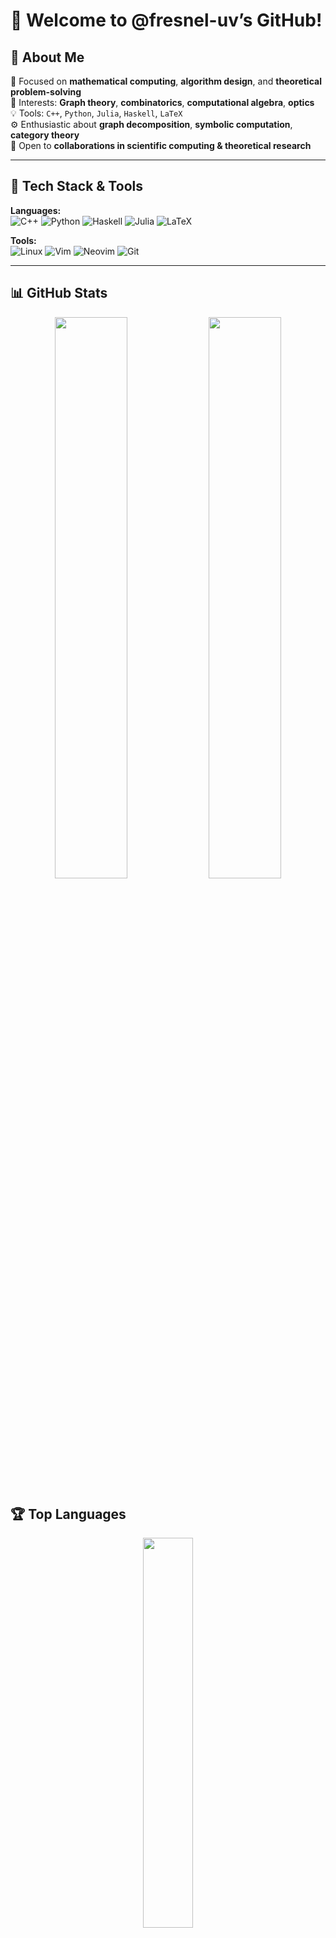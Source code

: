# 👋 Welcome to @fresnel-uv’s GitHub!

## 🔹 About Me  
🔭 Focused on **mathematical computing**, **algorithm design**, and **theoretical problem-solving**  
📖 Interests: **Graph theory**, **combinatorics**, **computational algebra**, **optics**  
💡 Tools: `C++`, `Python`, `Julia`, `Haskell`, `LaTeX`  
⚙️ Enthusiastic about **graph decomposition**, **symbolic computation**, **category theory**  
🎯 Open to **collaborations in scientific computing & theoretical research**

---

## 🚀 Tech Stack & Tools  
**Languages:**  
![C++](https://img.shields.io/badge/C++-00599C?style=flat&logo=c%2B%2B&logoColor=white)
![Python](https://img.shields.io/badge/Python-3776AB?style=flat&logo=python&logoColor=white)
![Haskell](https://img.shields.io/badge/Haskell-5D4F85?style=flat&logo=haskell&logoColor=white)
![Julia](https://img.shields.io/badge/Julia-9558B2?style=flat&logo=julia&logoColor=white)
![LaTeX](https://img.shields.io/badge/LaTeX-008080?style=flat&logo=latex&logoColor=white)

**Tools:**  
![Linux](https://img.shields.io/badge/Linux-FCC624?style=flat&logo=linux&logoColor=black)
![Vim](https://img.shields.io/badge/Vim-019733?style=flat&logo=vim&logoColor=white)
![Neovim](https://img.shields.io/badge/Neovim-57A143?style=flat&logo=neovim&logoColor=white)
![Git](https://img.shields.io/badge/Git-F05032?style=flat&logo=git&logoColor=white)

---

## 📊 GitHub Stats  
<p align="center">
  <img src="https://github-readme-stats.vercel.app/api?username=fresnel-uv&show_icons=true&theme=tokyonight" width="48%" />
  <img src="https://github-readme-streak-stats.herokuapp.com/?user=fresnel-uv&theme=tokyonight" width="48%" />
</p>

## 🏆 Top Languages  
<p align="center">
  <img src="https://github-readme-stats.vercel.app/api/top-langs/?username=fresnel-uv&layout=compact&theme=tokyonight" width="40%" />
</p>

---

## 🛠️ Current Projects & Interests  
- **Graph Theory:** Graph decompositions, spectral theory, Hosoya indices  
- **Algorithms:** Symbolic computation, combinatorial optimization  
- **Game Design:** Board game with piece re-entry, unique win conditions, territory control  
- **Math Software:** Tools for algebraic manipulation & proof automation  

---

## 📚 Research Profiles  
[![ResearchGate](https://img.shields.io/badge/ResearchGate-00CCBB?style=flat&logo=researchgate&logoColor=white)](https://www.researchgate.net/profile/your-username)
[![arXiv](https://img.shields.io/badge/arXiv-AC1E2E?style=flat&logo=arxiv&logoColor=white)](https://arxiv.org/a/your-id.html)

---

## 📫 Reach Me  
[![Email](https://img.shields.io/badge/Email-D14836?style=flat&logo=gmail&logoColor=white)](mailto:your-email@example.com)
[![LinkedIn](https://img.shields.io/badge/LinkedIn-0077B5?style=flat&logo=linkedin&logoColor=white)](https://linkedin.com/in/your-profile)
[![Twitter](https://img.shields.io/badge/Twitter-1DA1F2?style=flat&logo=twitter&logoColor=white)](https://twitter.com/your-handle)
